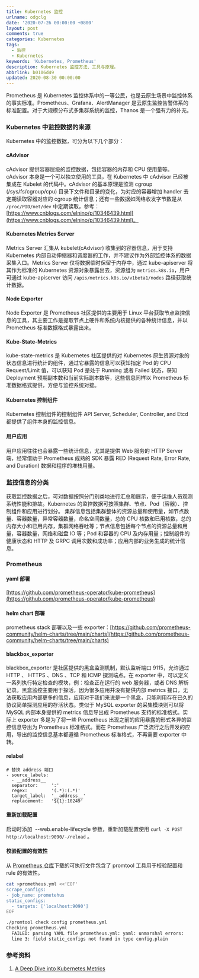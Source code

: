 ```yaml
---
title: Kubernetes 监控
urlname: odgclg
date: '2020-07-26 00:00:00 +0800'
layout: post
comments: true
categories: Kubernetes
tags:
  - 监控
  - Kubernetes
keywords: 'Kubernetes, Prometheus'
description: Kubernetes 监控方法、工具与原理。
abbrlink: b0106d49
updated: 2020-08-30 00:00:00
---
```


Prometheus 是 Kubernetes 监控体系中的一等公民，也是云原生场景中监控体系的事实标准。Prometheus、Grafana、AlertManager 是云原生监控告警体系的标准配置。对于大规模分布式多集群系统的监控，Thanos 是一个强有力的补充。

### Kubernetes 中监控数据的来源

Kubernetes 中的监控数据，可分为以下几个部分：

#### cAdvisor

cAdvisor 提供容器层级的监控数据，包括容器的内存和 CPU 使用量等。cAdvisor 本身是一个可以独立使用的工具，在 Kubernetes 中 cAdvisor 已经被集成在 Kubelet 的代码中。cAdvisor 的基本原理是监测 cgroup (/sys/fs/cgroup/cpu) 目录下文件和目录的变化，为对应的容器增加 handler 去定期读取容器对应的 cgroup 统计信息；还有一些数据如网络收发字节数是从 `/proc/PID/net/dev` 中定期读取，参考：[https://www.cnblogs.com/elnino/p/10346439.html](https://www.cnblogs.com/elnino/p/10346439.html)。

#### Kubernetes Metrics Server

Metrics Server 汇集从 kubelet(cAdvisor) 收集到的容器信息，用于支持 Kubernetes 内部自动伸缩器和调度器的工作，并不建议作为外部监控体系的数据采集入口。Metrics Server 仅将数据临时保留于内存中，通过 kube-apiserver 将其作为标准的 Kubernetes 资源对象暴露出去，资源组为 `metrics.k8s.io`，用户可通过 kube-apiserver 访问 `/apis/metrics.k8s.io/v1beta1/nodes` 路径获取统计数据。

#### Node Exporter

Node Exporter 是 Prometheus 社区提供的主要用于 Linux 平台获取节点监控信息的工具，其主要工作是提取节点上硬件和系统内核提供的各种统计信息，并以 Prometheus 标准数据格式暴露出来。

#### Kube-State-Metrics

kube-state-metrics 是 Kubernetes 社区提供的对 Kubernetes 原生资源对象的状态信息进行统计的组件，通过它暴露的信息可以获知指定 Pod 的 CPU Request/Limit 值，可以获知 Pod 是处于 Running 或者 Failed 状态，获知 Deployment 预期副本数和当前实际副本数等，这些信息同样以 Prometheus 标准数据格式提供，方便与监控系统对接。

#### Kubernetes 控制组件

Kubernetes 控制组件的控制组件 API Server, Scheduler, Controller, and Etcd 都提供了组件本身的监控信息。

#### 用户应用

用户应用往往也会暴露一些统计信息，尤其是提供 Web 服务的 HTTP Server 端，经常借助于 Prometheus 成熟的 SDK 暴露 RED (Request Rate, Error Rate, and Duration) 数据和程序的堆栈用量。

### 监控信息的分类

获取监控数据之后，可对数据按照分门别类地进行汇总和展示，便于运维人员观测系统性能和排故。Kubernetes 的监控数据可按照集群、节点、Pod（容器）、控制组件和应用进行划分。
集群信息包括集群整体的资源总量和使用量，如节点数量、容器数量，异常容器数量，命名空间数量，总的 CPU 核数和已用核数，总的内存大小和已用内存，集群网络吞吐等；节点信息包括每个节点的资源总量和用量，容器数量，网络和磁盘 IO 等；Pod 和容器的 CPU 及内存用量；控制组件的健康状态和 HTTP 及 GRPC 调用次数和成功率；应用内部的业务生成的统计信息。

### Prometheus

#### yaml 部署

[https://github.com/prometheus-operator/kube-prometheus](https://github.com/prometheus-operator/kube-prometheus)

#### helm chart 部署

prometheus stack 部署以及一些 exporter：[https://github.com/prometheus-community/helm-charts/tree/main/charts](https://github.com/prometheus-community/helm-charts/tree/main/charts)

#### blackbox_exporter

blackbox_exporter 是社区提供的黑盒监测机制，默认监听端口 9115，允许通过 HTTP 、 HTTPS 、DNS 、TCP 和 ICMP 探测端点。在 exporter 中，可以定义一系列执行特定检查的模块，例：检查正在运行的 web 服务器，或者 DNS 解析记录。黑盒监控主要用于探活，因为很多应用并没有提供内部 metrics 接口，无法获取应用内部更多的信息，应用对于我们来说是一个黑盒，只能利用存在已久的协议简单探测应用的存活状态。类似于 MySQL exporter 的采集模块则可以将 MySQL 内部本身提供的 metrics 信息导出成 Prometheus 支持的标准格式。实际上 exporter 多是为了将一些 Prometheus 出现之前的应用暴露的形式各异的监控信息导出为 Prometheus 标准格式。而在 Prometheus 广泛流行之后开发的应用，导出的监控信息基本都遵循 Prometheus 标准格式，不再需要 exporter 中转。

#### relabel

```
# 替换 address 端口
- source_labels:
  - __address__
  separator:     ':'
  regex:         '(.*):(.*)'
  target_label:  '__address__'
  replacement:   '${1}:10249'
```

#### 重新加载配置

启动时添加  --web.enable-lifecycle 参数，重新加载配置使用 `curl -X POST http://localhost:9090/-/reload` 。

#### 校验配置的有效性

从 [Prometheus 仓库](https://github.com/prometheus/prometheus/releases)下载的可执行文件包含了 promtool 工具用于校验配置和 rule 的有效性。

```bash
cat >prometheus.yml <<'EOF'
scrape_configs:
- job_name: prometehus
static_configs:
  - targets: ['localhost:9090']
EOF

./promtool check config prometheus.yml
Checking prometheus.yml
  FAILED: parsing YAML file prometheus.yml: yaml: unmarshal errors:
  line 3: field static_configs not found in type config.plain
```

### 参考资料

1. [A Deep Dive into Kubernetes Metrics](https://blog.freshtracks.io/a-deep-dive-into-kubernetes-metrics-b190cc97f0f6)
